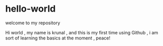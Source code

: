 # hello-world
welcome to my repository

Hi world , my name is krunal , and this is my first time using Github , i am sort of learning
the basics at the moment , peace!
